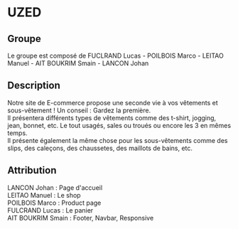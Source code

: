 # UZED
## Groupe
Le groupe est composé de FUCLRAND Lucas - POILBOIS Marco - LEITAO Manuel - AIT BOUKRIM Smain - LANCON Johan
## Description
Notre site de E-commerce propose une seconde vie à vos vêtements et sous-vêtement ! Un conseil : Gardez la première. <br>
Il présentera différents types de vêtements comme des t-shirt, jogging, jean, bonnet, etc. Le tout usagés, sales ou troués ou encore les 3 en mêmes temps. <br>
Il présente également la même chose pour les sous-vêtements comme des slips, des caleçons, des chaussetes, des maillots de bains, etc.
## Attribution
LANCON Johan : Page d'accueil <br>
LEITAO Manuel : Le shop <br>
POILBOIS Marco : Product page <br>
FULCRAND Lucas : Le panier <br>
AIT BOUKRIM Smain : Footer, Navbar, Responsive
